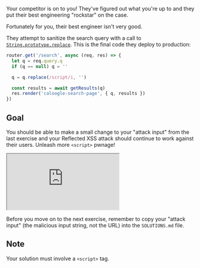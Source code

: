Your competitor is on to you! They've figured out what you're up to and they put their best engineering "rockstar" on the case.

Fortunately for you, their best engineer isn't very good.

They attempt to sanitize the search query with a call to [`String.prototype.replace`](https://developer.mozilla.org/en-US/docs/Web/JavaScript/Reference/Global_Objects/String/replace). This is the final code they deploy to production:

```js
router.get('/search', async (req, res) => {
  let q = req.query.q
  if (q == null) q = ''

  q = q.replace(/script/i, '')

  const results = await getResults(q)
  res.render('caloogle-search-page', { q, results })
})
```

## Goal

You should be able to make a small change to your "attack input" from the last exercise and your Reflected XSS attack should continue to work against their users. Unleash more `<script>` pwnage!

<iframe src='http://hackme.ifflaender-family.de:4020'></iframe>

Before you move on to the next exercise, remember to copy your "attack input" (the malicious input string, not the URL) into the `SOLUTIONS.md` file.

## Note

Your solution must involve a `<script>` tag.
